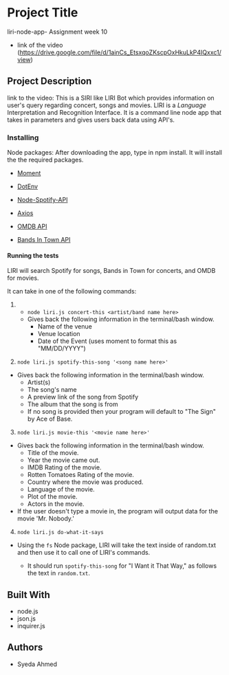 # Project Title
liri-node-app-
Assignment week 10
* link of the video (https://drive.google.com/file/d/1ainCs_EtsxqoZKscpOxHkuLkP4IQxxc1/view)

## Project Description
link to the video:
This is a SIRI like LIRI Bot which provides information on user's query regarding concert, songs and movies. LIRI is a _Language_ Interpretation and Recognition Interface. It is a command line node app that takes in parameters and gives users back data using API's.

### Installing
Node packages:
After downloading the app, type in npm install. It will install the the required packages. 
   * [Moment](https://www.npmjs.com/package/moment)

   * [DotEnv](https://www.npmjs.com/package/dotenv)

   * [Node-Spotify-API](https://www.npmjs.com/package/node-spotify-api)

   * [Axios](https://www.npmjs.com/package/axios)

   * [OMDB API](http://www.omdbapi.com) 
    
   * [Bands In Town API](http://www.artists.bandsintown.com/bandsintown-api)


#### Running the tests

LIRI will search Spotify for songs, Bands in Town for concerts, and OMDB for movies.

It  can take in one of the following commands:

1.  * `node liri.js concert-this <artist/band name here>`
    * Gives back the following information in the terminal/bash window.
      * Name of the venue 
      * Venue location
      * Date of the Event (uses moment to format this as "MM/DD/YYYY")

2. `node liri.js spotify-this-song '<song name here>'`
 
  * Gives back the following information in the terminal/bash window.
      * Artist(s)
      * The song's name
      * A preview link of the song from Spotify
      * The album that the song is from
      * If no song is provided then your program will default to "The Sign" by Ace of Base.
   

  3. `node liri.js movie-this '<movie name here>'`

   * Gives back the following information in the terminal/bash window.
       * Title of the movie.
       * Year the movie came out.
       * IMDB Rating of the movie.
       * Rotten Tomatoes Rating of the movie.
       * Country where the movie was produced.
       * Language of the movie.
       * Plot of the movie.
       * Actors in the movie.
   * If the user doesn't type a movie in, the program will output data for the movie 'Mr. Nobody.'

 4. `node liri.js do-what-it-says`

   * Using the `fs` Node package, LIRI will take the text inside of random.txt and then use it to call one of LIRI's commands.

     * It should run `spotify-this-song` for "I Want it That Way," as follows the text in `random.txt`.

## Built With

* node.js
* json.js
* inquirer.js

## Authors

* Syeda Ahmed











